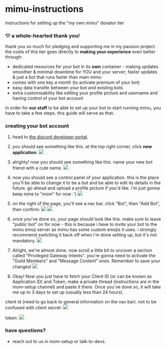 # mimu-instructions
instructions for setting up the "my own mimu" donator tier

### ♡ a whole-hearted thank you!
thank you so much for pledging and supporting me in my passion project. the costs of this tier goes directly to **making your experience** even better through:
 - dedicated resources for your bot in its **own** container - making updates smoother & minimal downtime for YOU and your server; faster updates & just a bot that runs faster than main mimu
 - comes with one key a month (to activate premium of your bot)
 - easy data transfer between your bot and existing bots
 - extra customisability like editing your profile picture and username and having control of your bot account

in order for **our staff** to be able to set up your bot to start running mimu, you have to take a few steps. this guide will serve as that.

### creating your bot account
1. head to [the discord developer portal](https://canary.discord.com/developers/applications).

2. you should see something like this. at the top right corner, click **new application**:
![](https://i.imgur.com/O83ltrM.png)

3. alrighty! now you should see something like this. name your new bot friend with a cute name.
![](https://i.imgur.com/Fa6PeQD.png)

4. now you should see a control panel of your application. this is the place you'll be able to change it to be a bot and be able to edit its details in the future. go ahead and upload a profile picture if you'd like. i'm just gonna keep mine to "mom" for now :')
![](https://i.imgur.com/gaAzIa0.png)

5. on the right of the page, you'll see a nav bar. click "Bot", then "Add Bot", then confirm:
![](https://i.imgur.com/MkVZkjw.png)
![](https://i.imgur.com/qbFvUg8.png)

6. once you've done so, your page should look like this. make sure to leave "public bot" on for now - this is because i have to invite your bot to the mimu emoji server as mimu has some custom emojis it uses. i strongly recommend switching it back off when i'm done setting up, but it's not mandatory.
![](https://i.imgur.com/Ea06mEO.png)

7. Alright, we're almost done. now scroll a little bit to uncover a section called "Privileged Gateway Intents". you're gonna need to activate the "Guild Members" and "Message Content" ones. Remember to save your changes!
![](https://i.imgur.com/vDWXQQZ.png)

8. Okay! Now you just have to fetch your Client ID (or can be known as Application ID) and Token, make a private thread (instructions are in the mom-setup channel) and paste it there. Once you've done so, it will take me up to 3 days to set up (usually less than 24 hours).

client id (need to go back to general information on the nav bar). not to be confused with client secret:
![](https://i.imgur.com/r49N3yo.png)

token:
![](https://i.imgur.com/gdsSrHr.png)

### have questions?
- reach out to us in mom-setup or talk-to-devs.

